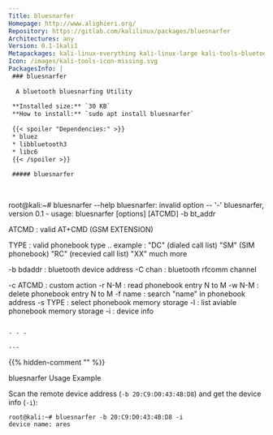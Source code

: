 ```yaml
---
Title: bluesnarfer
Homepage: http://www.alighieri.org/
Repository: https://gitlab.com/kalilinux/packages/bluesnarfer
Architectures: any
Version: 0.1-1kali1
Metapackages: kali-linux-everything kali-linux-large kali-tools-bluetooth kali-tools-wireless 
Icon: /images/kali-tools-icon-missing.svg
PackagesInfo: |
 ### bluesnarfer
 
  A bluetooth bluesnarfing Utility
 
 **Installed size:** `30 KB`  
 **How to install:** `sudo apt install bluesnarfer`  
 
 {{< spoiler "Dependencies:" >}}
 * bluez
 * libbluetooth3 
 * libc6 
 {{< /spoiler >}}
 
 ##### bluesnarfer
 
 
 ```
 root@kali:~# bluesnarfer --help
 bluesnarfer: invalid option -- '-'
 bluesnarfer, version 0.1 -
 usage: bluesnarfer [options] [ATCMD] -b bt_addr
 
 ATCMD     : valid AT+CMD (GSM EXTENSION)
 
 TYPE      : valid phonebook type ..
 example   : "DC" (dialed call list)
             "SM" (SIM phonebook)
             "RC" (recevied call list)
             "XX" much more
 
 -b bdaddr : bluetooth device address
 -C chan   : bluetooth rfcomm channel
 
 -c ATCMD  : custom action
 -r N-M    : read phonebook entry N to M 
 -w N-M    : delete phonebook entry N to M
 -f name   : search "name" in phonebook address
 -s TYPE   : select phonebook memory storage
 -l        : list aviable phonebook memory storage
 -i        : device info
 ```
 
 - - -
 
---
```

{{% hidden-comment "<!--Do not edit anything above this line-->" %}}


bluesnarfer Usage Example

Scan the remote device address (`-b 20:C9:D0:43:4B:D8`) and get the device info (`-i`):

```
root@kali:~# bluesnarfer -b 20:C9:D0:43:4B:D8 -i
device name: ares
```
